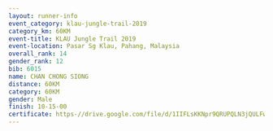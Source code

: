 ```yaml
---
layout: runner-info 
event_category: klau-jungle-trail-2019 
category_km: 60KM 
event-title: KLAU Jungle Trail 2019 
event-location: Pasar Sg Klau, Pahang, Malaysia 
overall_rank: 14
gender_rank: 12
bib: 6015
name: CHAN CHONG SIONG
distance: 60KM
category: 60KM
gender: Male
finish: 10-15-00
certificate: https-//drive.google.com/file/d/1IIFLsKKNpr9QRUPQLN3jQULFwm0Rpfwf/view?usp=sharing
---
```

